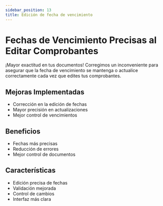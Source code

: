 ```yaml
---
sidebar_position: 13
title: Edición de fecha de vencimiento
---
```


# Fechas de Vencimiento Precisas al Editar Comprobantes

¡Mayor exactitud en tus documentos! Corregimos un inconveniente para asegurar que la fecha de vencimiento se mantenga o actualice correctamente cada vez que edites tus comprobantes.

## Mejoras Implementadas

- Corrección en la edición de fechas
- Mayor precisión en actualizaciones
- Mejor control de vencimientos

## Beneficios

- Fechas más precisas
- Reducción de errores
- Mejor control de documentos

## Características

- Edición precisa de fechas
- Validación mejorada
- Control de cambios
- Interfaz más clara 
